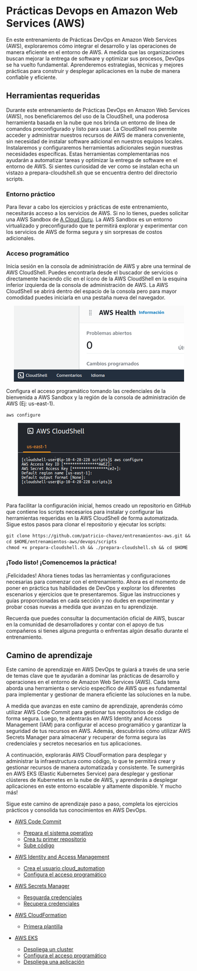 # Prácticas Devops en Amazon Web Services (AWS)

En este entrenamiento de Prácticas DevOps en Amazon Web Services (AWS), exploraremos cómo integrar el desarrollo y las operaciones de manera eficiente en el entorno de AWS. A medida que las organizaciones buscan mejorar la entrega de software y optimizar sus procesos, DevOps se ha vuelto fundamental. Aprenderemos estrategias, técnicas y mejores prácticas para construir y desplegar aplicaciones en la nube de manera confiable y eficiente.

## Herramientas requeridas

Durante este entrenamiento de Prácticas DevOps en Amazon Web Services (AWS), nos beneficiaremos del uso de la CloudShell, una poderosa herramienta basada en la nube que nos brinda un entorno de línea de comandos preconfigurado y listo para usar. La CloudShell nos permite acceder y administrar nuestros recursos de AWS de manera conveniente, sin necesidad de instalar software adicional en nuestros equipos locales. Instalaremos y configuraremos herramientas adicionales según nuestras necesidades específicas. Estas herramientas complementarias nos ayudarán a automatizar tareas y optimizar la entrega de software en el entorno de AWS. Si sientes curiosidad de ver como se instalan echa un vistazo a prepara-cloudshell.sh que se encuentra dentro del directorio scripts.

### Entorno práctico

Para llevar a cabo los ejercicios y prácticas de este entrenamiento, necesitarás acceso a los servicios de AWS. Si no lo tienes, puedes solicitar una AWS Sandbox de [A Cloud Guru](https://learn.acloud.guru/cloud-playground/cloud-sandboxes). La AWS Sandbox es un entorno virtualizado y preconfigurado que te permitirá explorar y experimentar con los servicios de AWS de forma segura y sin sorpresas de costos adicionales.

### Acceso programático

Inicia sesión en la consola de administración de AWS y abre una terminal de AWS CloudShell. Puedes encontrarla desde el buscador de servicios o directamente haciendo clic en el ícono de la AWS CloudShell en la esquina inferior izquierda de la consola de administración de AWS. 
La AWS CloudShell se abrirá dentro del espacio de la consola pero para mayor comodidad puedes iniciarla en una pestaña nueva del navegador.

<div align="center">
  <img src="imagenes/iniciar-cloudshell.png" alt="AWS CloudShell">
</div>

Configura el acceso programático tomando las credenciales de la bienvenida a AWS Sandbox y la región de la consola de administración de AWS (Ej: us-east-1).
```shell
aws configure
```

<div align="center">
  <img src="imagenes/aws-configure.png" alt="AWS CLI">
</div>

Para facilitar la configuración inicial, hemos creado un repositorio en GitHub que contiene los scripts necesarios para instalar y configurar las herramientas requeridas en la AWS CloudShell de forma automatizada. Sigue estos pasos para clonar el repositorio y ejecutar los scripts:

```shell
git clone https://github.com/patricio-chavez/entrenamientos-aws.git && cd $HOME/entrenamientos-aws/devops/scripts
chmod +x prepara-cloudshell.sh && ./prepara-cloudshell.sh && cd $HOME

```

### ¡Todo listo! ¡Comencemos la práctica!

¡Felicidades! Ahora tienes todas las herramientas y configuraciones necesarias para comenzar con el entrenamiento. Ahora es el momento de poner en práctica tus habilidades de DevOps y explorar los diferentes escenarios y ejercicios que te presentaremos. Sigue las instrucciones y guías proporcionadas en cada sección y no dudes en experimentar y probar cosas nuevas a medida que avanzas en tu aprendizaje.

Recuerda que puedes consultar la documentación oficial de AWS, buscar en la comunidad de desarrolladores y contar con el apoyo de tus compañeros si tienes alguna pregunta o enfrentas algún desafío durante el entrenamiento.

## Camino de aprendizaje

Este camino de aprendizaje en AWS DevOps te guiará a través de una serie de temas clave que te ayudarán a dominar las prácticas de desarrollo y operaciones en el entorno de Amazon Web Services (AWS). Cada tema aborda una herramienta o servicio específico de AWS que es fundamental para implementar y gestionar de manera eficiente las soluciones en la nube.

A medida que avanzas en este camino de aprendizaje, aprenderás cómo utilizar AWS Code Commit para gestionar tus repositorios de código de forma segura. Luego, te adentrarás en AWS Identity and Access Management (IAM) para configurar el acceso programático y garantizar la seguridad de tus recursos en AWS. Además, descubrirás cómo utilizar AWS Secrets Manager para almacenar y recuperar de forma segura las credenciales y secretos necesarios en tus aplicaciones.

A continuación, explorarás AWS CloudFormation para desplegar y administrar la infraestructura como código, lo que te permitirá crear y gestionar recursos de manera automatizada y consistente. Te sumergirás en AWS EKS (Elastic Kubernetes Service) para desplegar y gestionar clústeres de Kubernetes en la nube de AWS, y aprenderás a desplegar aplicaciones en este entorno escalable y altamente disponible. Y mucho más!

Sigue este camino de aprendizaje paso a paso, completa los ejercicios prácticos y consolida tus conocimientos en AWS DevOps. 

- [AWS Code Commit](codecommit.md)
  - [Prepara el sistema operativo](codecommit.md#Prepara-el-sistema-operativo)
  - [Crea tu primer repositorio](codecommit.md#Crea-tu-primer-repositorio)
  - [Sube código](codecommit.md#Sube-código)

- [AWS Identity and Access Management](iam.md)
  - [Crea el usuario cloud_automation](iam.md#Crea-el-usuario-cloud_automation)
  - [Configura el acceso programático](iam.md#Configura-el-acceso-programático)

- [AWS Secrets Manager](secretsmanager.md)
  - [Resguarda credenciales](secretsmanager.md#Resguarda-credenciales)
  - [Recupera credenciales](secretsmanager.md#Resguarda-recupera)

- [AWS CloudFormation](cloudformation.md)
  - [Primera plantilla](cloudformation.md#Primera-plantilla)

- [AWS EKS](eks.md)
  - [Despliega un cluster](eks.md#Despliega-un-cluster-EKS)
  - [Configura el acceso programático](eks.md#Configura-el-kubeconfig)
  - [Despliega una aplicación](eks.md#Depliega-una-aplicación)